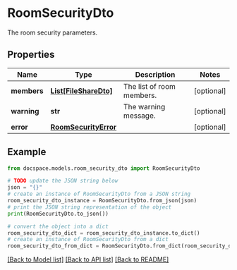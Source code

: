 # RoomSecurityDto

The room security parameters.

## Properties

Name | Type | Description | Notes
------------ | ------------- | ------------- | -------------
**members** | [**List[FileShareDto]**](FileShareDto.md) | The list of room members. | [optional] 
**warning** | **str** | The warning message. | [optional] 
**error** | [**RoomSecurityError**](RoomSecurityError.md) |  | [optional] 

## Example

```python
from docspace.models.room_security_dto import RoomSecurityDto

# TODO update the JSON string below
json = "{}"
# create an instance of RoomSecurityDto from a JSON string
room_security_dto_instance = RoomSecurityDto.from_json(json)
# print the JSON string representation of the object
print(RoomSecurityDto.to_json())

# convert the object into a dict
room_security_dto_dict = room_security_dto_instance.to_dict()
# create an instance of RoomSecurityDto from a dict
room_security_dto_from_dict = RoomSecurityDto.from_dict(room_security_dto_dict)
```
[[Back to Model list]](../README.md#documentation-for-models) [[Back to API list]](../README.md#documentation-for-api-endpoints) [[Back to README]](../README.md)


